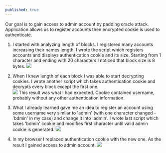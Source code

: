 ```yaml
---
published: true
---
```

Our goal is to gain access to admin account by padding oracle attack. Application allows us to register accounts then encrypted cookie is used to authenticate.

1. I started with analyzing length of blocks. I registered many accounts increasing their names length. I wrote the script which registers accounts and displays authentication cookie and its size. Starting from 1 character and ending with 20 characters I noticed that block size is 8 bytes.
![]({{site.baseurl}}/images/padding_oracle_register.png)

2. When I knew length of each block I was able to start decrypting cookies. I wrote another script which takes authentication cookie and decrypts every block except the first one.   
![]({{site.baseurl}}/images/padding_oracle_decrypt.png)
This result was what I had expected. Cookie contained username, probably without any other authentication information.

3. What I already learned gave me an idea to register an account using some username very similar to 'admin' (with one character changed - 'bdmin' in my case) and change it into 'admin'. I wrote last script which takes 'bdmin' cookie and modifies first character until valid admin cookie is generated.
![]({{site.baseurl}}/images/padding_oracle_modify.png)

4. In my browser I replaced authentication cookie with the new one. As the result I gained access to admin account.
![]({{site.baseurl}}/images/padding_oracle_admin.png)